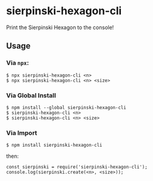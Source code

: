 # sierpinski-hexagon-cli
Print the Sierpinski Hexagon to the console!

## Usage
### Via `npx`:
```
$ npx sierpinski-hexagon-cli <n>
$ npx sierpinski-hexagon-cli <n> <size>
```

### Via Global Install
```
$ npm install --global sierpinski-hexagon-cli
$ sierpinski-hexagon-cli <n>
$ sierpinski-hexagon-cli <n> <size>
```

### Via Import
```
$ npm install sierpinski-hexagon-cli
```
then:
```
const sierpinski = require('sierpinski-hexagon-cli');
console.log(sierpinski.create(<n>, <size>));
```